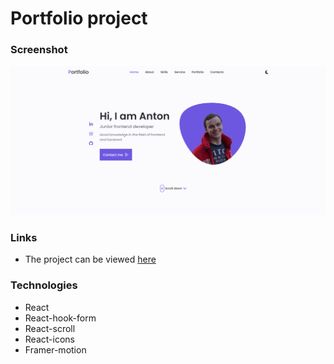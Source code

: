 # Portfolio project

### Screenshot

![](./src/assets/img/screenshot.png)

### Links
- The project can be viewed [here](https://portfolio-antonyermakovichs-projects.vercel.app/)

### Technologies

- React
- React-hook-form
- React-scroll
- React-icons
- Framer-motion